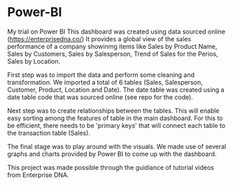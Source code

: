# Power-BI
My trial on Power BI
This dashboard was created using data sourced online (https://enterprisedna.co/)
It provides a global view of the sales performance of a company showinmg items 
like Sales by Product Name, Sales by Customers, Sales by Salesperson, Trend of Sales for the Perios, Sales by Location.

First step was to import the data and perform some cleaning and transformation.
We imported a total of 6 tables (Sales, Salesperson, Customer, Product, Location and Date).
The date table was created using a date table code that was sourced online (see repo for the code).

Next step was to create relationships between the tables. This will enable easy sorting among the features of table in the main dashboard.
For this to be efficient, there needs to be 'primary keys' that will connect each table to the transaction table (Sales).

The final stage was to play around with the visuals. 
We made use of several graphs and charts provided by Power BI to come up with the dashboard.

This project was made possible through the guidiance of tutorial videos from Enterprise DNA.
